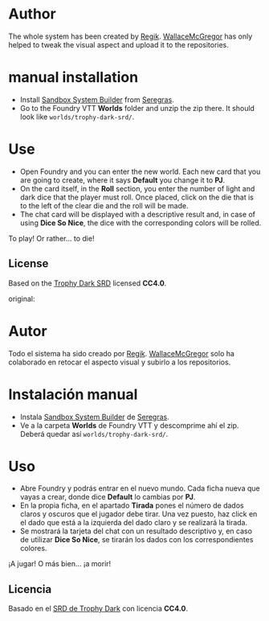 # Author
The whole system has been created by [Regik](https://twitter.com/Regik).
[WallaceMcGregor](https://twitter.com/WallaceGregor) has only helped to tweak the visual aspect and upload it to the repositories.

# manual installation

- Install [Sandbox System Builder](https://gitlab.com/rolnl/sandbox-system-builder/) from [Seregras](https://twitter.com/SeregrasGM).
- Go to the Foundry VTT **Worlds** folder and unzip the zip there. It should look like `worlds/trophy-dark-srd/`.


# Use
- Open Foundry and you can enter the new world. Each new card that you are going to create, where it says **Default** you change it to **PJ**.
- On the card itself, in the **Roll** section, you enter the number of light and dark dice that the player must roll. Once placed, click on the die that is to the left of the clear die and the roll will be made.
- The chat card will be displayed with a descriptive result and, in case of using **Dice So Nice**, the dice with the corresponding colors will be rolled.


To play! Or rather... to die!


## License

Based on the [Trophy Dark SRD](https://trophyrpg.com/system/) licensed **CC4.0**.

original:
# Autor
Todo el sistema ha sido creado por [Regik](https://twitter.com/Regik).
[WallaceMcGregor](https://twitter.com/WallaceGregor) solo ha colaborado en retocar el aspecto visual y subirlo a los repositorios.

# Instalación manual

- Instala [Sandbox System Builder](https://gitlab.com/rolnl/sandbox-system-builder/) de [Seregras](https://twitter.com/SeregrasGM). 
- Ve a la carpeta **Worlds** de Foundry VTT y descomprime ahí el zip. Deberá quedar así `worlds/trophy-dark-srd/`.


# Uso
- Abre Foundry y podrás entrar en el nuevo mundo. Cada ficha nueva que vayas a crear, donde dice **Default** lo cambias por **PJ**.
- En la propia ficha, en el apartado **Tirada** pones el número de dados claros y oscuros que el jugador debe tirar. Una vez puesto, haz click en el dado que está a la izquierda del dado claro y se realizará la tirada. 
- Se mostrará la tarjeta del chat con un resultado descriptivo y, en caso de utilizar **Dice So Nice**, se tirarán los dados con los correspondientes colores.


¡A jugar! O más bien... ¡a morir!


## Licencia

Basado en el [SRD de Trophy Dark](https://trophyrpg.com/system/) con licencia **CC4.0**.
